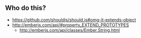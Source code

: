 ## Who do this?

* https://github.com/shouldjs/should.js#omg-it-extends-object
* http://emberjs.com/api/#property_EXTEND_PROTOTYPES
  * http://emberjs.com/api/classes/Ember.String.html
